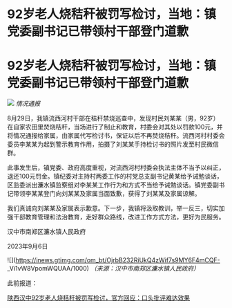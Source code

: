 # 92岁老人烧秸秆被罚写检讨，当地：镇党委副书记已带领村干部登门道歉

# 92岁老人烧秸秆被罚写检讨，当地：镇党委副书记已带领村干部登门道歉

![](https://inews.gtimg.com/om_bt/Oi6nUeZm8eeRJSphdOp_ASVXJvgN5YxXwUDma8WxdSgZ4AA/1000)
_情况通报_

8月29日，我镇流西河村干部在秸秆禁烧巡查中，发现村民刘某某（男，92岁）在自家农田里焚烧秸秆，当场进行了制止和教育，村委会对其处以罚款100元，并将情况通报给家属，由家属代写检讨书，保证以后不再焚烧秸秆。流西河村村委会委员李某某为起到警示教育作用，拍摄了刘某某手持检讨书的照片发至村民微信群。

此事发生后，镇党委、政府高度重视，对流西河村村委会执法主体不当予以纠正，退还100元罚金。镇纪委对主持村两委工作的村党总支副书记黄某给予诫勉谈话，区监委派出濂水镇监察组对李某某工作行为和方式不当给予诫勉谈话。镇党委副书记带领李某某登门向刘某某及家属当面致歉，获得了刘某某及家属谅解。

我们真诚向刘某某及家属表示歉意。下一步，我镇将汲取教训，举一反三，切实加强干部教育管理和法治教育，走好群众路线，改进工作方式方法，更好为民服务。

汉中市南郑区濂水镇人民政府

2023年9月6日

![](https://inews.gtimg.com/om_bt/OjrbB232RiUkQ4zWif7s9MY6F4mCQF-
_Vi1vW8VpomWQUAA/1000) _（来源：汉中市南郑区濂水镇人民政府）_

此前报道：

[陕西汉中92岁老人烧秸秆被罚写检讨，官方回应：口头批评难达效果](https://new.qq.com/rain/a/20230906A069GU00)

